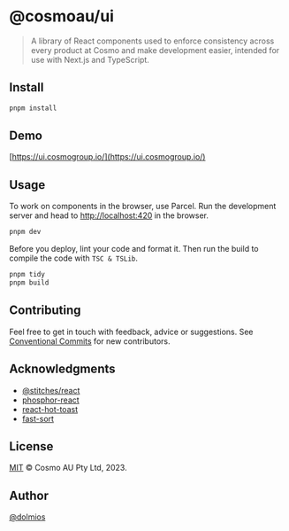 # @cosmoau/ui

> A library of React components used to enforce consistency across every product at Cosmo and make development easier, intended for use with Next.js and TypeScript.

## Install

```sh
pnpm install
```

## Demo

[https://ui.cosmogroup.io/](https://ui.cosmogroup.io/)

## Usage

To work on components in the browser, use Parcel. Run the development server and head to [http://localhost:420](http://localhost:420) in the browser.

```sh
pnpm dev
```

Before you deploy, lint your code and format it. Then run the build to compile the code with `TSC & TSLib`.

```sh
pnpm tidy
pnpm build
```

## Contributing

Feel free to get in touch with feedback, advice or suggestions. See [Conventional Commits](https://gist.github.com/dolmios/0e33c579a500d87fc6f44df6cde97259) for new contributors.

## Acknowledgments

- [@stitches/react](https://github.com/stitchesjs/stitches)
- [phosphor-react](https://github.com/phosphor-icons/phosphor-react)
- [react-hot-toast](https://github.com/timolins/react-hot-toast)
- [fast-sort](https://github.com/snovakovic/fast-sort)

## License

[MIT](https://github.com/cosmoau/ui/blob/main/LICENSE.md) © Cosmo AU Pty Ltd, 2023.

## Author
[@dolmios](https://github.com/dolmios)